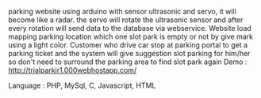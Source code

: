 parking website using arduino with sensor ultrasonic and servo, it will become like a radar. the servo will rotate the ultrasonic sensor and after every rotation will send data to the database via webservice. Website load mapping parking location which one slot park is empty or not by give mark using a light color. Customer who drive car stop at parking portal to get a parking ticket and the system will give suggestion slot parking for him/her so don't need to surround the parking area to find slot park again
Demo : http://trialparkir1.000webhostapp.com/

Language : PHP, MySql, C, Javascript, HTML
